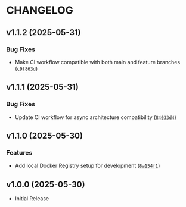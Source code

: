 # CHANGELOG

<!-- version list -->

## v1.1.2 (2025-05-31)

### Bug Fixes

- Make CI workflow compatible with both main and feature branches
  ([`c9f863d`](https://github.com/cagojeiger/registry-api-v2-client/commit/c9f863d3d1eb873c29cb7f5ee63755c1fcb8b4bc))


## v1.1.1 (2025-05-31)

### Bug Fixes

- Update CI workflow for async architecture compatibility
  ([`84033d4`](https://github.com/cagojeiger/registry-api-v2-client/commit/84033d43b4907a16bab1ff789a5861b4c367c167))


## v1.1.0 (2025-05-30)

### Features

- Add local Docker Registry setup for development
  ([`8a154f1`](https://github.com/cagojeiger/registry-api-v2-client/commit/8a154f1942fbdbab1d562e5c32124d54feae4a44))


## v1.0.0 (2025-05-30)

- Initial Release
